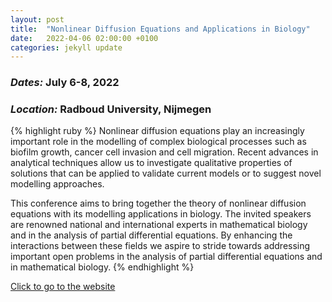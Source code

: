 ```yaml
---
layout: post
title:  "Nonlinear Diffusion Equations and Applications in Biology"
date:   2022-04-06 02:00:00 +0100
categories: jekyll update
---
```

<h3><i>Dates:</i> July 6-8, 2022</h3>
<h3><i>Location:</i> Radboud University, Nijmegen</h3>


{% highlight ruby %}
Nonlinear diffusion equations play an increasingly important role in the modelling of complex biological processes such as biofilm growth, cancer cell invasion and cell migration. 
Recent advances in analytical techniques allow us to investigate qualitative properties of solutions that can be applied to validate current models or to suggest novel modelling approaches.


This conference aims to bring together the theory of nonlinear diffusion equations with its modelling applications in biology.  The invited speakers are renowned national and international experts in mathematical biology and 
in the analysis of partial differential equations.  By enhancing the interactions between these fields we aspire to stride towards addressing important open problems in the analysis of partial differential equations and in 
mathematical biology.
{% endhighlight %}



<a href="https://www.ru.nl/math/research/vmconferences/nonlinear-diffusion-equations-applications-biology/">Click to go to the website</a>